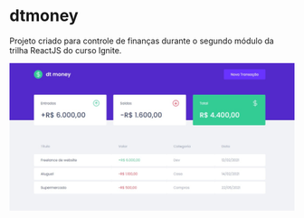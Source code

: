 # dtmoney
Projeto criado para controle de finanças durante o segundo módulo da trilha ReactJS do curso Ignite.


<img src="./.gitimages/dt-main.jpeg">
